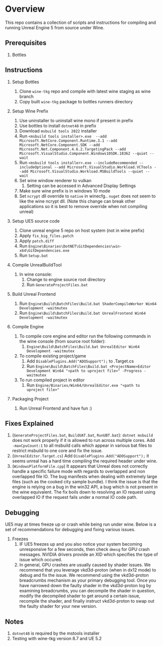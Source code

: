 # Overview
This repo contains a collection of scripts and instructions for compiling and running Unreal Engine 5 from source under Wine.

## Prerequisites

1. Bottles

## Instructions

1. Setup Bottles
   1. Clone ```wine-tkg``` repo and compile with latest wine staging as wine branch
   2. Copy built ```wine-tkg``` package to bottles runners directory
2. Setup Wine Prefix
   1. Use uninstaller to uninstall wine mono if present in prefix
   2. Use bottles to install ```dotnet48``` in prefix
   3. Download ```msbuild tools 2022``` installer
   4. Run ```<msbuild tools installer>.exe 
       --add Microsoft.NetCore.Component.Runtime.3.1
       --add Microsoft.NetCore.Component.SDK
       --add Microsoft.Net.Component.4.6.2.TargetingPack
       --add Microsoft.VisualStudio.Component.Windows10SDK.18362 --quiet --wait```
   5. Run ```<msbuild tools installer>.exe --includeRecommended --includeOptional --add Microsoft.VisualStudio.Workload.VCTools --add Microsoft.VisualStudio.Workload.MSBuildTools --quiet --wait```
   6. Set wine window renderer to vulkan
      1. Setting can be accessed in Advanced Display Settings
   7. Make sure wine prefix is in windows 10 mode
   8. Set ```ncrypt``` dll override to ```native``` in winecfg.. ```nuget``` does not seem to like the wine ncrypt dll. (Note this change can break other applications so it is best to remove override when not compiling unreal)

3. Setup UE5 source code
    1. Clone unreal engine 5 repo on host system (not in wine prefix)
    2. Apply `fix_big_files.patch`
    3. Apply `patch.diff`
    4. Run ```Engine\Binaries\DotNET\GitDependencies\win-x64\GitDependencies.exe```
    5. Run ```Setup.bat```

4. Compile UnrealBuildTool
    1. In wine console: 
       1. Change to engine source root directory
       2. Run ```GenerateProjectFiles.bat```
5. Build Unreal Frontend
   1. Run ```Engine\Build\BatchFiles\Build.bat ShaderCompileWorker Win64 Development -waitmutex```
   2. Run ```Engine\Build\BatchFiles\Build.bat UnrealFrontend Win64 Development -waitmutex```
7. Compile Engine
   1. To compile core engine and editor run the following commands in the wine console (from source root folder): 
       1. ```Engine\Build\BatchFiles\Build.bat UnrealEditor Win64 Development -waitmutex```
   2. To compile existing project/game
       1. Add ```DisablePlugins.Add("ADOSupport");``` to <ProjectName>.Target.cs
       2. Run ```Engine\Build\BatchFiles\Build.bat <ProjectName>Editor Development Win64 "<path to uproject file>" -Progress -waitmutex```
   3. To run compiled project in editor
       1. Run ```Engine/Binaries/Win64/UnrealEditor.exe "<path to uproject file>"```
8. Packaging Project
   1. Run Unreal Frontend and have fun :)

## Fixes Explained
 
1. (```GenerateProjectFiles.bat```, ```BuildUAT.bat```, ```RunUBT.bat```): ```dotnet msbuild``` does not work properly if it is allowed to run across multiple cores. Add ```-maxCpuCount:1``` to all msbuild calls which appear in various bat files to restrict msbuild to one core and fix the issue.
2. (`UnrealEditor.Target.cs`) Add ```DisablePlugins.Add("ADOSupport");``` it seems unreal has a hard time compiling the required header under wine.
3. (```WindowsPlatformFile.cpp```) It appears that Unreal does not correctly handle a specific failure mode with regards to overlapped and non overlapped file IO. The bug manifests when dealing with extremely large files (such as the cooked city sample bundle). I think the issue is that the engine is relying on a bug in the win32 API, a bug which is not present in the wine equivalent. The fix boils down to resolving an IO request using overlapped IO if the request fails under a normal IO code path.
   
## Debugging
UE5 may at times freeze up or crash while being run under wine. Below is a set of recommendations for debugging and fixing various issues.
1. Freezes
   1. IF UE5 freezes up and you also notice your system becoming unresponsive for a few seconds, then check ```dmesg``` for GPU crash messages. NVIDIA drivers provide an XID which specifies the type of issue which occured.
   2. In general, GPU crashes are usually caused by shader issues. We recommend that you leverage vkd3d-proton (when in dx12 mode) to debug and fix the issue. We recommend using the vkd3d-proton breadcrumbs mechanism as your primary debugging tool. Once you have narrowed down the faulty shader in the vkd3d-proton log by examining breadcrumbs, you can decompile the shader in question, modify the decompiled shader to get around a certain issue, recompile the shader, and finally instruct vkd3d-proton to swap out the faulty shader for your new version.
   
## Notes
1. ```dotnet48``` is required by the mstools installer
2. Testing with wine-tkg version 8.7 and UE 5.2


